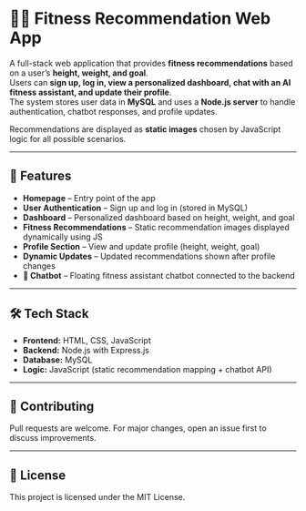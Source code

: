 # 🏋️‍♂️ Fitness Recommendation Web App  

A full-stack web application that provides **fitness recommendations** based on a user’s **height, weight, and goal**.  
Users can **sign up, log in, view a personalized dashboard, chat with an AI fitness assistant, and update their profile**.  
The system stores user data in **MySQL** and uses a **Node.js server** to handle authentication, chatbot responses, and profile updates.  

Recommendations are displayed as **static images** chosen by JavaScript logic for all possible scenarios.  

---

## 🚀 Features  

- **Homepage** – Entry point of the app  
- **User Authentication** – Sign up and log in (stored in MySQL)  
- **Dashboard** – Personalized dashboard based on height, weight, and goal  
- **Fitness Recommendations** – Static recommendation images displayed dynamically using JS  
- **Profile Section** – View and update profile (height, weight, goal)  
- **Dynamic Updates** – Updated recommendations shown after profile changes  
- **💬 Chatbot** – Floating fitness assistant chatbot connected to the backend  

---

## 🛠️ Tech Stack  

- **Frontend:** HTML, CSS, JavaScript  
- **Backend:** Node.js with Express.js  
- **Database:** MySQL  
- **Logic:** JavaScript (static recommendation mapping + chatbot API)  

---

## 🤝 Contributing

Pull requests are welcome. For major changes, open an issue first to discuss improvements.

---

## 📜 License

This project is licensed under the MIT License.

```
